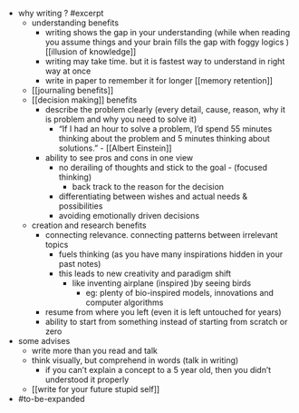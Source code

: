 - why writing ? #excerpt
    - understanding benefits 
        - writing shows the gap in your understanding (while when reading you assume things and your brain fills the gap with foggy logics ) [[illusion of knowledge]]
        - writing may take time. but it is fastest way to understand in right way at once
        - write in paper to remember it for longer [[memory retention]]
    - [[journaling benefits]]
    - [[decision making]] benefits
        - describe the problem clearly (every detail, cause, reason, why it is problem and why you need to solve it)
            - “If I had an hour to solve a problem, I’d spend 55 minutes thinking about the problem and 5 minutes thinking about solutions.” - [[Albert Einstein]]
        - ability to see pros and cons in one view
            - no derailing of thoughts and stick to the goal - (focused thinking)
                - back track to the reason for the decision
            - differentiating between wishes and actual needs & possibilities
            - avoiding emotionally driven decisions
    - creation and research benefits
        - connecting relevance. connecting patterns between irrelevant topics
            - fuels thinking (as you have many inspirations hidden in your past notes)
            - this leads to new creativity and paradigm shift 
                - like inventing airplane (inspired )by seeing birds
                    - eg: plenty of bio-inspired models, innovations and computer algorithms
        - resume from where you left (even it is left untouched for years)
        - ability to start from something instead of starting from scratch or zero
- some advises
    - write more than you read and talk 
    - think visually, but comprehend in words (talk in writing)
        - if you can’t explain a concept to a 5 year old, then you didn’t understood it properly 
    - [[write for your future stupid self]]
- #to-be-expanded
